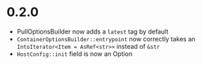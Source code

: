 # 0.2.0
* PullOptionsBuilder now adds a `latest` tag by default
* `ContainerOptionsBuilder::entrypoint` now correctly takes an `IntoIterator<Item = AsRef<str>>` instead of `&str`
* `HostConfig::init` field is now an Option
